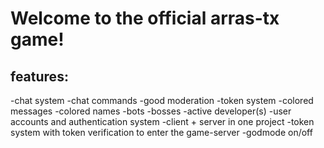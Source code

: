 # Welcome to the official arras-tx game!
## features:
-chat system
-chat commands
-good moderation
-token system
-colored messages
-colored names
-bots
-bosses
-active developer(s)
-user accounts and authentication system
-client + server in one project
-token system with token verification to enter the game-server
-godmode on/off